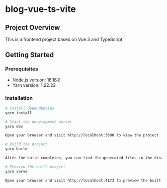 # blog-vue-ts-vite

## Project Overview

This is a frontend project based on Vue 3 and TypeScript

## Getting Started

### Prerequisites

- Node.js version: 18.16.0
- Yarn version: 1.22.22

### Installation

```bash
# Install dependencies
yarn install

# Start the development server
yarn dev

Open your browser and visit http://localhost:3000 to view the project

# Build the project
yarn build

After the build completes, you can find the generated files in the dist directory

# Preview the built project
yarn serve

Open your browser and visit http://localhost:4173 to preview the built project